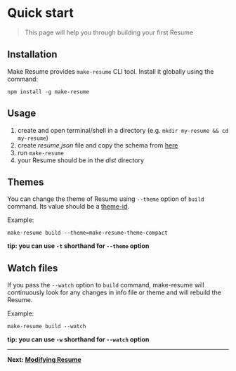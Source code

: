 # Quick start

> This page will help you through building your first Resume

## Installation

Make Resume provides `make-resume` CLI tool. Install it globally using the command:

`npm install -g make-resume`

## Usage

1. create and open terminal/shell in a directory (e.g. `mkdir my-resume && cd my-resume`)
2. create _resume.json_ file and copy the schema from [here](/schema)
3. run `make-resume`
4. your Resume should be in the _dist_ directory

## Themes

You can change the theme of Resume using `--theme` option of `build` command. Its value should be a [theme-id](/faq?id=what-is-theme-id).

Example:

```
make-resume build --theme=make-resume-theme-compact
```

**tip: you can use `-t` shorthand for `--theme` option**

## Watch files

If you pass the `--watch` option to `build` command, make-resume will continuously look for any changes in info file or theme and will rebuild the Resume.

Example:

```
make-resume build --watch
```

**tip: you can use `-w` shorthand for `--watch` option**

---

**Next: [Modifying Resume](/modifying)**
